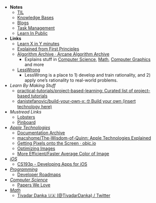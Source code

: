 - **Notes**
	- [TIL](Learning/TIL.md)
	- [Knowledge Bases](Knowledge%20Bases.md)
	- [Blogs](Learning/Blogs.md)
	- [Task Management](Learning/Task%20Management.md)
	- [Learn In Public](Learn%20In%20Public.md)
- **Links**
	- [Learn X in Y minutes](https://learnxinyminutes.com/)
	- [Explained from First Principles](https://explained-from-first-principles.com/)
	- [Algorithm Archive · Arcane Algorithm Archive](https://www.algorithm-archive.org/)
		- Explains stuff in [Computer Science](Information%20Technology/Programming/Computer%20Science.md), [Math](Math.md), [Computer Graphics](Information%20Technology/Programming/Computer%20Graphics.md) and more
	- [LessWrong](https://www.lesswrong.com/)
		- LessWrong is a place to 1) develop and train rationality, and 2) apply one’s rationality to real-world problems.
- *Learn By Making Stuff*
	- [practical-tutorials/project-based-learning: Curated list of project-based tutorials](https://github.com/practical-tutorials/project-based-learning)
	- [danistefanovic/build-your-own-x: 🤓 Build your own (insert technology here)](https://github.com/danistefanovic/build-your-own-x)
- *Mustread Links*
	- [Lobsters](https://lobste.rs/)
	- [Pinboard](https://pinboard.in/popular/)
- *[Apple Technologies](Information%20Technology/Programming/Apple%20Technologies.md)*
	- [Documentation Archive](https://developer.apple.com/library/archive/navigation/)
	-  [macshome/The-Wisdom-of-Quinn: Apple Technologies Explained](https://github.com/macshome/The-Wisdom-of-Quinn)
	- [Getting Pixels onto the Screen · objc.io](https://www.objc.io/issues/3-views/moving-pixels-onto-the-screen/)
	- [Optimizing Images](https://www.swiftjectivec.com/optimizing-images/)
	- [More Efficient/Faster Average Color of Image](https://christianselig.com/2021/04/efficient-average-color/)
- *[iOS](Information%20Technology/Programming/Apple%20Technologies/Apple%20Platform%20Specifics/iOS.md)*
	-  [CS193p - Developing Apps for iOS](https://cs193p.sites.stanford.edu/)
- *[Programming](Information%20Technology/Programming.md)*
	- [Developer Roadmaps](https://roadmap.sh/)
- *[Computer Science](Information%20Technology/Programming/Computer%20Science.md)*
	- [Papers We Love](https://paperswelove.org/)
- *[Math](Math.md)*
	- [Tivadar Danka 🇺🇦 (@TivadarDanka) / Twitter](https://twitter.com/TivadarDanka)